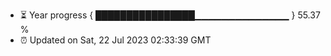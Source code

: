 - ⏳ Year progress { ████████████████▁▁▁▁▁▁▁▁▁▁▁▁▁▁ } 55.37 %
- ⏰ Updated on Sat, 22 Jul 2023 02:33:39 GMT

